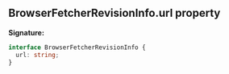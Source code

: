 ## BrowserFetcherRevisionInfo.url property

**Signature:**

```typescript
interface BrowserFetcherRevisionInfo {
  url: string;
}
```
